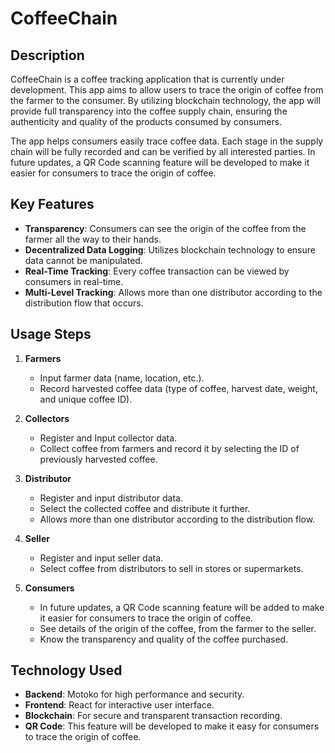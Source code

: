 # CoffeeChain

## Description

CoffeeChain is a coffee tracking application that is currently under development. This app aims to allow users to trace the origin of coffee from the farmer to the consumer. By utilizing blockchain technology, the app will provide full transparency into the coffee supply chain, ensuring the authenticity and quality of the products consumed by consumers.

The app helps consumers easily trace coffee data. Each stage in the supply chain will be fully recorded and can be verified by all interested parties. In future updates, a QR Code scanning feature will be developed to make it easier for consumers to trace the origin of coffee.

## Key Features

- **Transparency**: Consumers can see the origin of the coffee from the farmer all the way to their hands.
- **Decentralized Data Logging**: Utilizes blockchain technology to ensure data cannot be manipulated.
- **Real-Time Tracking**: Every coffee transaction can be viewed by consumers in real-time.
- **Multi-Level Tracking**: Allows more than one distributor according to the distribution flow that occurs.

## Usage Steps

1. **Farmers**
   - Input farmer data (name, location, etc.).
   - Record harvested coffee data (type of coffee, harvest date, weight, and unique coffee ID).

2. **Collectors**
   - Register and Input collector data.
   - Collect coffee from farmers and record it by selecting the ID of previously harvested coffee.

3. **Distributor**
   - Register and input distributor data.
   - Select the collected coffee and distribute it further.
   - Allows more than one distributor according to the distribution flow.

4. **Seller**
   - Register and input seller data.
   - Select coffee from distributors to sell in stores or supermarkets.

5. **Consumers**
   - In future updates, a QR Code scanning feature will be added to make it easier for consumers to trace the origin of coffee.
   - See details of the origin of the coffee, from the farmer to the seller.
   - Know the transparency and quality of the coffee purchased.

## Technology Used

- **Backend**: Motoko for high performance and security.
- **Frontend**: React for interactive user interface.
- **Blockchain**: For secure and transparent transaction recording.
- **QR Code**: This feature will be developed to make it easy for consumers to trace the origin of coffee.

